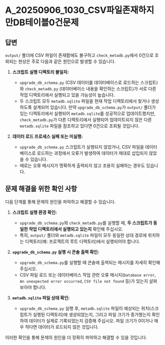 # A_20250906_1030_CSV파일존재하지만DB테이블0건문제

## 답변

`output/` 폴더에 CSV 파일이 존재함에도 불구하고 `check_metadb.py`에서 0건으로 조회되는 현상은 주로 다음과 같은 원인으로 발생할 수 있습니다.

1.  **스크립트 실행 디렉토리 불일치:**
    *   `upgrade_db_schema.py` (CSV 데이터를 데이터베이스로 로드하는 스크립트)와 `check_metadb.py` (데이터베이스 내용을 확인하는 스크립트)가 서로 다른 작업 디렉토리에서 실행되고 있을 가능성이 높습니다.
    *   두 스크립트 모두 `metadb.sqlite` 파일을 현재 작업 디렉토리에서 찾거나 생성하도록 설계되어 있습니다. 만약 `upgrade_db_schema.py`가 `output/` 폴더가 있는 디렉토리에서 실행되어 `metadb.sqlite`를 성공적으로 업데이트했지만, `check_metadb.py`가 다른 디렉토리에서 실행되어 업데이트되지 않은 다른 `metadb.sqlite` 파일을 참조하고 있다면 0건으로 조회될 것입니다.

2.  **데이터 로드 프로세스 실패 또는 미실행:**
    *   `upgrade_db_schema.py` 스크립트가 실행되지 않았거나, CSV 파일을 데이터베이스로 로드하는 과정에서 오류가 발생하여 데이터가 제대로 삽입되지 않았을 수 있습니다.
    *   때로는 오류 메시지가 명확하게 출력되지 않고 조용히 실패하는 경우도 있습니다.

## 문제 해결을 위한 확인 사항

다음 단계를 통해 문제의 원인을 파악하고 해결할 수 있습니다.

1.  **스크립트 실행 환경 확인:**
    *   `upgrade_db_schema.py`와 `check_metadb.py`를 실행할 때, **두 스크립트가 동일한 작업 디렉토리에서 실행되고 있는지** 확인해 주십시오.
    *   특히, `output/` 폴더와 `metadb.sqlite` 파일이 모두 동일한 상대 경로에 위치하는 디렉토리(예: 프로젝트의 루트 디렉토리)에서 실행되어야 합니다.

2.  **`upgrade_db_schema.py` 실행 시 콘솔 출력 확인:**
    *   `upgrade_db_schema.py`를 실행할 때 콘솔에 출력되는 메시지를 자세히 확인해 주십시오.
    *   CSV 파일 로드 또는 데이터베이스 작업 관련 오류 메시지(`Database error`, `An unexpected error occurred`, `CSV file not found` 등)가 있는지 살펴보아야 합니다.

3.  **`metadb.sqlite` 파일 상태 확인:**
    *   `upgrade_db_schema.py` 실행 후, `metadb.sqlite` 파일이 예상되는 위치(스크립트가 실행된 디렉토리)에 생성되었는지, 그리고 파일 크기가 증가했는지 확인하여 데이터가 실제로 기록되었는지 검증해 주십시오. 파일 크기가 0이거나 매우 작다면 데이터가 로드되지 않은 것입니다.

이러한 확인을 통해 문제의 원인을 더 정확히 파악하고 해결할 수 있을 것입니다.
